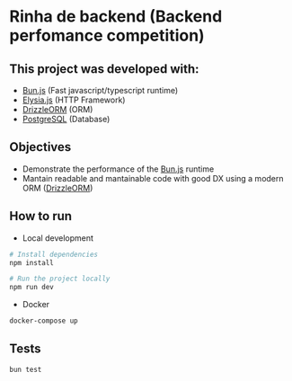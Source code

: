 # Rinha de backend (Backend perfomance competition)

## This project was developed with:

- [Bun.js](https://bun.sh/) (Fast javascript/typescript runtime)
- [Elysia.js](https://elysiajs.com) (HTTP Framework)
- [DrizzleORM](https://orm.drizzle.team) (ORM)
- [PostgreSQL](https://www.postgresql.org/) (Database)

## Objectives

- Demonstrate the performance of the [Bun.js](https://bun.sh/) runtime
- Mantain readable and mantainable code with good DX using a modern ORM ([DrizzleORM](https://orm.drizzle.team))

## How to run

- Local development

```bash
# Install dependencies
npm install

# Run the project locally
npm run dev
```

- Docker

```bash
docker-compose up
```

## Tests

```bash
bun test
```
